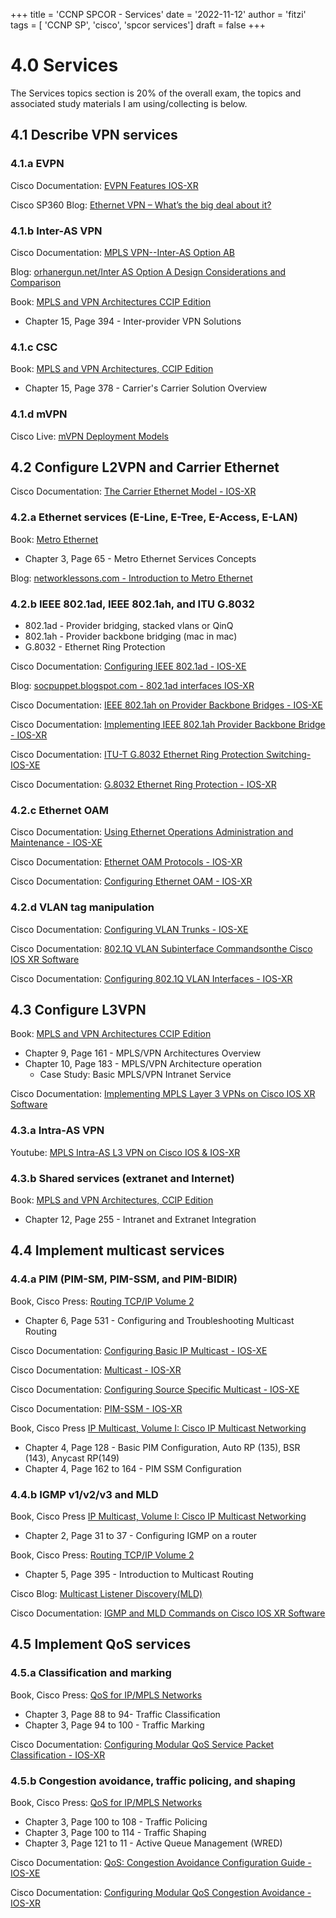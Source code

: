 +++
title = 'CCNP SPCOR - Services'
date = '2022-11-12'
author = 'fitzi'
tags = [ 'CCNP SP', 'cisco', 'spcor services']
draft = false
+++

# 4.0 Services

The Services topics section is 20% of the overall exam, the topics and associated study materials I am 
using/collecting is below.

## 4.1 Describe VPN services 

### 4.1.a EVPN

Cisco Documentation: [EVPN Features IOS-XR](https://www.cisco.com/c/en/us/td/docs/iosxr/ncs5xx/l2vpn/63x/b-l2vpn-cg-63x-ncs5xx/b-l2vpn-cg-63x-ncs5xx_chapter_01000.html)

Cisco SP360 Blog: [Ethernet VPN – What’s the big deal about it?](https://blogs.cisco.com/sp/ethernet-vpn-whats-the-big-deal-about-it)

### 4.1.b Inter-AS VPN 

Cisco Documentation: [MPLS VPN--Inter-AS Option AB](https://www.cisco.com/c/en/us/td/docs/ios-xml/ios/mp_ias_and_csc/configuration/xe-16/mp-ias-and-csc-xe-16-book/mpls-vpn-inter-as-option-ab.html#GUID-AA94D3A0-A7B8-4A3A-AEA8-516E06BC7638)

Blog: [orhanergun.net/Inter AS Option A Design Considerations and Comparison](https://orhanergun.net/inter-as-option-a-design-considerations-and-comparison/)

Book: [MPLS and VPN Architectures CCIP Edition](https://www.ciscopress.com/store/mpls-and-vpn-architectures-ccip-edition-9781587050817)

- Chapter 15, Page 394 - Inter-provider VPN Solutions

### 4.1.c CSC

Book: [MPLS and VPN Architectures, CCIP Edition](https://www.ciscopress.com/store/mpls-and-vpn-architectures-ccip-edition-9781587050817)

- Chapter 15, Page 378 - Carrier's Carrier Solution Overview

### 4.1.d mVPN

Cisco Live: [mVPN Deployment Models](https://www.ciscolive.com/c/dam/r/ciscolive/us/docs/2019/pdf/BRKIPM-3017.pdf)

## 4.2 Configure L2VPN and Carrier Ethernet

Cisco Documentation: [The Carrier Ethernet Model - IOS-XR](https://www.cisco.com/c/en/us/td/docs/routers/asr9000/software/asr9k-r6-2/lxvpn/configuration/guide/b-l2vpn-cg-asr9000-62x/b-l2vpn-cg-asr9000-62x_chapter_010.html)

### 4.2.a Ethernet services (E-Line, E-Tree, E-Access, E-LAN) 

Book: [Metro Ethernet](https://www.ciscopress.com/store/metro-ethernet-9781587050961)

- Chapter 3, Page 65 - Metro Ethernet Services Concepts

Blog: [networklessons.com - Introduction to Metro Ethernet](https://networklessons.com/cisco/ccna-routing-switching-icnd2-200-105/introduction-to-metro-ethernet)

### 4.2.b IEEE 802.1ad, IEEE 802.1ah, and ITU G.8032

- 802.1ad - Provider bridging, stacked vlans or QinQ
- 802.1ah - Provider backbone bridging (mac in mac)
- G.8032 - Ethernet Ring Protection

Cisco Documentation: [Configuring IEEE 802.1ad - IOS-XE](https://www.cisco.com/c/en/us/td/docs/routers/asr920/configuration/guide/ce/17-1-1/b-ce-xe-17-1-asr920/m_ce_802_1ad_asr920.html)

Blog: [socpuppet.blogspot.com - 802.1ad interfaces IOS-XR](https://socpuppet.blogspot.com/2014/09/8021ad-interfaces-ios-xr.html)

Cisco Documentation: [IEEE 802.1ah on Provider Backbone Bridges - IOS-XE](https://content.cisco.com/chapter.sjs?uri=/searchable/chapter/content/en/us/td/docs/ios-xml/ios/cether/configuration/15-s/ce-15-s-book/ce-mac-evc-pbb.html.xml)

Cisco Documentation: [Implementing IEEE 802.1ah Provider Backbone Bridge - IOS-XR](https://www.cisco.com/c/en/us/td/docs/routers/asr9000/software/asr9k-r7-0/lxvpn/configuration/guide/b-l2vpn-cg-asr9000-70x/b-l2vpn-cg-asr9000-70x_chapter_0111.html)

Cisco Documentation: [ITU-T G.8032 Ethernet Ring Protection Switching- IOS-XE](https://www.cisco.com/c/en/us/td/docs/routers/ncs5xx/ncs520/configuration/guide/LAN-switch/17-1-1/b-lanswitch-17-1-1-ncs520/m_ce-g8032-ering-pro-ncs520.html)

Cisco Documentation: [G.8032 Ethernet Ring Protection - IOS-XR](https://www.cisco.com/c/en/us/td/docs/iosxr/ncs5500/vpn/65x/b-l2vpn-cg-ncs5500-65x/b-l2vpn-cg-ncs5500-65x_chapter_0111.html#concept_85B0F1F5FD0848B5BD3203D7FCDE7CBD)


### 4.2.c Ethernet OAM

Cisco Documentation: [Using Ethernet Operations Administration and Maintenance - IOS-XE](https://www.cisco.com/c/en/us/td/docs/routers/asr920/configuration/guide/ce/17-1-1/b-ce-xe-17-1-asr920/m-ce-oam-new.html)

Cisco Documentation: [Ethernet OAM Protocols - IOS-XR](https://www.cisco.com/c/en/us/td/docs/routers/asr9000/software/asr9k-r7-7/lxvpn/configuration/guide/b-l2vpn-cg-asr9000-77x/carrier-ethernet-model.html#concept_2C58001C8F514002A81D424E62D38E7C)

Cisco Documentation: [Configuring Ethernet OAM - IOS-XR](https://www.cisco.com/c/en/us/td/docs/routers/asr9000/software/asr9k-r6-2/interface/configuration/guide/b-interface-hardware-component-cg-asr9000-62x/b-interface-hardware-component-cg-asr9000-62x_chapter_0110.html)


### 4.2.d VLAN tag manipulation

Cisco Documentation: [Configuring VLAN Trunks - IOS-XE](https://www.cisco.com/c/en/us/td/docs/switches/lan/catalyst9600/software/release/16-11/configuration_guide/vlan/b_1611_vlan_9600_cg/b_1611_vlan_9600_cg_chapter_010.html)

Cisco Documentation: [802.1Q VLAN Subinterface Commandsonthe Cisco IOS XR Software](https://www.cisco.com/c/en/us/td/docs/routers/xr12000/software/xr12k_r5-1/interfaces/command/reference/b_interfaces_cr51xxr12k/b_interfaces_cr51xxr12k_chapter_01111.html)

Cisco Documentation: [Configuring 802.1Q VLAN Interfaces - IOS-XR](https://www.cisco.com/c/en/us/td/docs/routers/asr9000/software/asr9k-r6-2/interface/configuration/guide/b-interface-hardware-component-cg-asr9000-62x/b-interface-hardware-component-cg-asr9000-62x_chapter_010100.html)

## 4.3 Configure L3VPN

Book: [MPLS and VPN Architectures CCIP Edition](https://www.ciscopress.com/store/mpls-and-vpn-architectures-ccip-edition-9781587050817)

- Chapter 9, Page 161 - MPLS/VPN Architectures Overview
- Chapter 10, Page 183 - MPLS/VPN Architecture operation
  - Case Study: Basic MPLS/VPN Intranet Service

Cisco Documentation: [Implementing MPLS Layer 3 VPNs on Cisco IOS XR Software](https://www.cisco.com/c/en/us/td/docs/ios_xr_sw/iosxr_r3-7/mpls/configuration/guide/gc37v3.html)

### 4.3.a Intra-AS VPN

Youtube: [MPLS Intra-AS L3 VPN on Cisco IOS & IOS-XR](https://www.youtube.com/watch?v=VAvSyaajrKM&ab_channel=SurajSoni)

### 4.3.b Shared services (extranet and Internet)

Book: [MPLS and VPN Architectures, CCIP Edition](https://www.ciscopress.com/store/mpls-and-vpn-architectures-ccip-edition-9781587050817)

- Chapter 12, Page 255 - Intranet and Extranet Integration

## 4.4 Implement multicast services

### 4.4.a PIM (PIM-SM, PIM-SSM, and PIM-BIDIR)

Book, Cisco Press: [Routing TCP/IP Volume 2](https://www.ciscopress.com/store/routing-tcp-ip-volume-ii-ccie-professional-development-9781587054709#:~:text=Routing%20TCP%2FIP%2C%20Volume%20II%2C%20Second%20Edition%20covers%20routing,anyone%20pursuing%20this%20elite%20credential)

- Chapter 6, Page 531 - Configuring and Troubleshooting Multicast Routing

Cisco Documentation: [Configuring Basic IP Multicast - IOS-XE](https://www.cisco.com/c/en/us/td/docs/ios-xml/ios/ipmulti_pim/configuration/xe-3s/imc-pim-xe-3s-book/imc_basic_cfg.html)

Cisco Documentation: [Multicast - IOS-XR](https://xrdocs.io/multicast/tutorials/2021-03-23-introduction-to-multicast/)

Cisco Documentation: [Configuring Source Specific Multicast - IOS-XE](https://www.cisco.com/c/en/us/td/docs/ios-xml/ios/ipmulti_pim/configuration/xe-3s/asr903/imc-pim-xe-3s-asr903-book/configuring_source_specific_multicast.html)

Cisco Documentation: [PIM-SSM - IOS-XR](https://xrdocs.io/multicast/tutorials/2021-08-05-pim-ssm/)

Book, Cisco Press [IP Multicast, Volume I: Cisco IP Multicast Networking](https://www.ciscopress.com/store/ip-multicast-volume-i-cisco-ip-multicast-networking-9781587144592)

- Chapter 4, Page 128 - Basic PIM Configuration, Auto RP (135), BSR (143), Anycast RP(149)
- Chapter 4, Page 162 to 164 - PIM SSM Configuration

### 4.4.b IGMP v1/v2/v3 and MLD

Book, Cisco Press [IP Multicast, Volume I: Cisco IP Multicast Networking](https://www.ciscopress.com/store/ip-multicast-volume-i-cisco-ip-multicast-networking-9781587144592)

- Chapter 2, Page 31 to 37 - Configuring IGMP on a router

Book, Cisco Press: [Routing TCP/IP Volume 2](https://www.ciscopress.com/store/routing-tcp-ip-volume-ii-ccie-professional-development-9781587054709#:~:text=Routing%20TCP%2FIP%2C%20Volume%20II%2C%20Second%20Edition%20covers%20routing,anyone%20pursuing%20this%20elite%20credential)

- Chapter 5, Page 395 - Introduction to Multicast Routing

Cisco Blog: [Multicast Listener Discovery(MLD)](https://community.cisco.com/t5/networking-knowledge-base/multicast-listener-discovery-mld/ta-p/3112082)

Cisco Documentation: [IGMP and MLD Commands on Cisco IOS XR Software](https://www.cisco.com/en/US/docs/routers/xr12000/software/xr12k_r4.0/multicast/command/reference/mrxr12k40book_chapter1.html)

## 4.5 Implement QoS services

### 4.5.a Classification and marking

Book, Cisco Press: [QoS for IP/MPLS Networks](https://www.ciscopress.com/store/qos-for-ip-mpls-networks-9781587052330)

- Chapter 3, Page 88 to 94- Traffic Classification
- Chapter 3, Page 94 to 100 - Traffic Marking

Cisco Documentation: [Configuring Modular QoS Service Packet Classification - IOS-XR](https://www.cisco.com/c/en/us/td/docs/routers/asr9000/software/asr9k-r7-5/qos/b-qos-cg-asr9k-75x/config-mod-qos-packet-classification.html)

### 4.5.b Congestion avoidance, traffic policing, and shaping

Book, Cisco Press: [QoS for IP/MPLS Networks](https://www.ciscopress.com/store/qos-for-ip-mpls-networks-9781587052330)

- Chapter 3, Page 100 to 108 - Traffic Policing
- Chapter 3, Page 100 to 114 - Traffic Shaping
- Chapter 3, Page 121 to 11 - Active Queue Management (WRED)

Cisco Documentation: [QoS: Congestion Avoidance Configuration Guide - IOS-XE](https://www.cisco.com/c/en/us/td/docs/ios-xml/ios/qos_conavd/configuration/xe-16/qos-conavd-xe-16-book.pdf)

Cisco Documentation: [Configuring Modular QoS Congestion Avoidance - IOS-XR](https://www.cisco.com/c/en/us/td/docs/routers/asr9000/software/asr9k-r7-5/qos/b-qos-cg-asr9k-75x/config-modular-qos-congestion-avoidance.html#ID103)